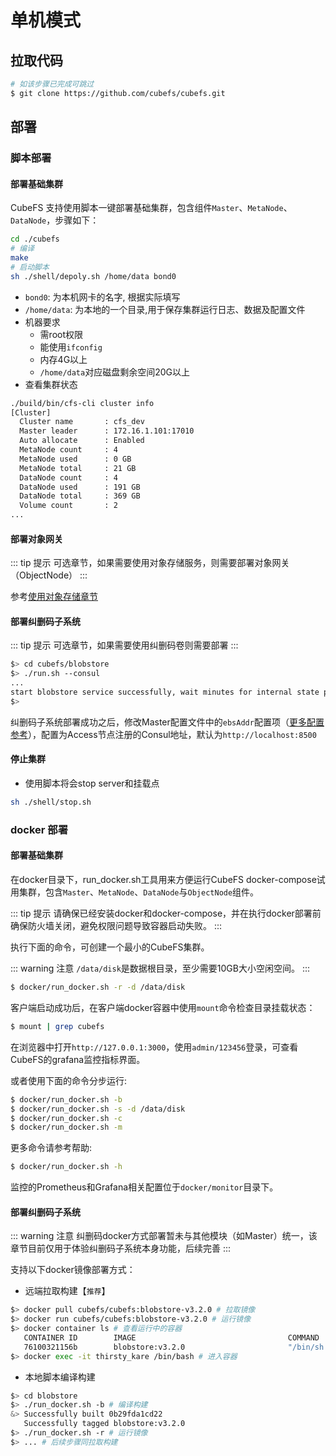 # 单机模式

## 拉取代码
``` bash
# 如该步骤已完成可跳过
$ git clone https://github.com/cubefs/cubefs.git
```
## 部署

### 脚本部署

#### 部署基础集群
CubeFS 支持使用脚本一键部署基础集群，包含组件`Master`、`MetaNode`、`DataNode`，步骤如下：
```bash
cd ./cubefs
# 编译
make
# 启动脚本
sh ./shell/depoly.sh /home/data bond0
```
+ `bond0`: 为本机网卡的名字, 根据实际填写
+ `/home/data`: 为本地的一个目录,用于保存集群运行日志、数据及配置文件
+ 机器要求
  + 需root权限
  + 能使用`ifconfig`
  + 内存4G以上
  + `/home/data`对应磁盘剩余空间20G以上
+ 查看集群状态
```bash
./build/bin/cfs-cli cluster info
[Cluster]
  Cluster name       : cfs_dev
  Master leader      : 172.16.1.101:17010
  Auto allocate      : Enabled
  MetaNode count     : 4
  MetaNode used      : 0 GB
  MetaNode total     : 21 GB
  DataNode count     : 4
  DataNode used      : 191 GB
  DataNode total     : 369 GB
  Volume count       : 2
...
```

#### 部署对象网关

::: tip 提示
可选章节，如果需要使用对象存储服务，则需要部署对象网关（ObjectNode）
:::

参考[使用对象存储章节](../user-guide/objectnode.md)

#### 部署纠删码子系统

::: tip 提示
可选章节，如果需要使用纠删码卷则需要部署
:::

``` bash
$> cd cubefs/blobstore
$> ./run.sh --consul
...
start blobstore service successfully, wait minutes for internal state preparation
$>
```

纠删码子系统部署成功之后，修改Master配置文件中的`ebsAddr`配置项（[更多配置参考](../maintenance/configs/master.md)），配置为Access节点注册的Consul地址，默认为`http://localhost:8500`

#### 停止集群
+ 使用脚本将会stop server和挂载点
```bash
sh ./shell/stop.sh
```

### docker 部署

#### 部署基础集群
在docker目录下，run_docker.sh工具用来方便运行CubeFS docker-compose试用集群，包含`Master`、`MetaNode`、`DataNode`与`ObjectNode`组件。

::: tip 提示
请确保已经安装docker和docker-compose，并在执行docker部署前确保防火墙关闭，避免权限问题导致容器启动失败。
:::

执行下面的命令，可创建一个最小的CubeFS集群。

::: warning 注意
`/data/disk`是数据根目录，至少需要10GB大小空闲空间。
:::

```bash
$ docker/run_docker.sh -r -d /data/disk
```

客户端启动成功后，在客户端docker容器中使用`mount`命令检查目录挂载状态：

```bash
$ mount | grep cubefs
```

在浏览器中打开`http://127.0.0.1:3000`，使用`admin/123456`登录，可查看CubeFS的grafana监控指标界面。

或者使用下面的命令分步运行:

```bash
$ docker/run_docker.sh -b
$ docker/run_docker.sh -s -d /data/disk
$ docker/run_docker.sh -c
$ docker/run_docker.sh -m
```

更多命令请参考帮助:

```bash
$ docker/run_docker.sh -h
```
监控的Prometheus和Grafana相关配置位于`docker/monitor`目录下。


#### 部署纠删码子系统

::: warning 注意
纠删码docker方式部署暂未与其他模块（如Master）统一，该章节目前仅用于体验纠删码子系统本身功能，后续完善
:::

支持以下docker镜像部署方式：

- 远端拉取构建【`推荐`】

``` bash
$> docker pull cubefs/cubefs:blobstore-v3.2.0 # 拉取镜像
$> docker run cubefs/cubefs:blobstore-v3.2.0 # 运行镜像
$> docker container ls # 查看运行中的容器
   CONTAINER ID        IMAGE                                  COMMAND                  CREATED             STATUS              PORTS               NAMES
   76100321156b        blobstore:v3.2.0                       "/bin/sh -c /apps/..."   4 minutes ago       Up 4 minutes                            thirsty_kare
$> docker exec -it thirsty_kare /bin/bash # 进入容器
```

- 本地脚本编译构建

``` bash
$> cd blobstore
$> ./run_docker.sh -b # 编译构建
&> Successfully built 0b29fda1cd22
   Successfully tagged blobstore:v3.2.0
$> ./run_docker.sh -r # 运行镜像
$> ... # 后续步骤同拉取构建
```
